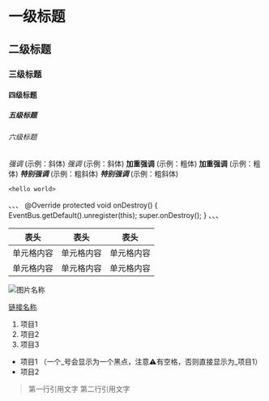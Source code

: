 # 一级标题

## 二级标题

### 三级标题

#### 四级标题

##### 五级标题

###### 六级标题

_强调_  (示例：斜体)
_强调_  (示例：斜体)
**加重强调**  (示例：粗体)
**加重强调** (示例：粗体)
**_特别强调_** (示例：粗斜体)
**_特别强调_**  (示例：粗斜体)

`<hello world>`

、、、
@Override
protected void onDestroy() {
    EventBus.getDefault().unregister(this);
    super.onDestroy();
}
、、、

| 表头    | 表头    | 表头    |
| ----- | ----- | ----- |
| 单元格内容 | 单元格内容 | 单元格内容 |
| 单元格内容 | 单元格内容 | 单元格内容 |

![图片名称](https://www.baidu.com/img/bd_logo1.png)

[链接名称](https://www.baidu.com/)   

1.  项目1
2.  项目2
3.  项目3

 * 项目1 （一个_号会显示为一个黑点，注意⚠️有空格，否则直接显示为_项目1）
 * 项目2

> 第一行引用文字
> 第二行引用文字
